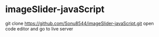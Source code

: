 # imageSlider-javaScript
git clone https://github.com/Sonu8544/imageSlider-javaScript.git
open code editor and go to live server
